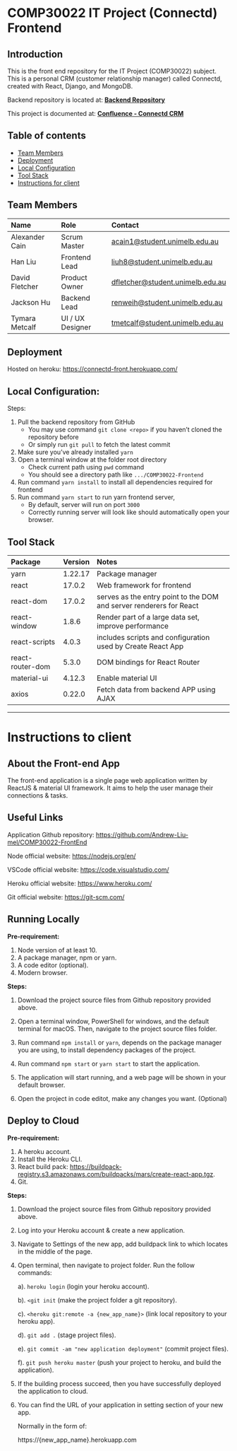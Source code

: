 # COMP30022 IT Project (Connectd) Frontend

## Introduction

This is the front end repository for the IT Project (COMP30022) subject. This is a personal CRM (customer relationship manager) called Connectd, created with React, Django, and MongoDB.

Backend repository is located at: [**Backend Repository**](https://github.com/Andrew-Liu-mel/COMP30022)

This project is documented at: [**Confluence - Connectd CRM**](https://comp30022-079.atlassian.net/wiki/spaces/CRM/overview)

## Table of contents

- [Team Members](#team-members)
- [Deployment](#deployment)
- [Local Configuration](#local-configuration)
- [Tool Stack](#tool-stack)
- [Instructions for client](#instructions-for-client)

## Team Members

| Name           | Role              | Contact                         |
| :------------  | :------------     | :------------                   |
| Alexander Cain | Scrum Master      | acain1@student.unimelb.edu.au   |
| Han Liu        | Frontend Lead     | liuh8@student.unimelb.edu.au    |
| David Fletcher | Product Owner     | dfletcher@student.unimelb.edu.au |
| Jackson Hu     | Backend Lead      | renweih@student.unimelb.edu.au  |
| Tymara Metcalf | UI / UX Designer  | tmetcalf@student.unimelb.edu.au |

## Deployment

Hosted on heroku: https://connectd-front.herokuapp.com/

## Local Configuration:

Steps:
1. Pull the backend repository from GitHub
   * You may use command ```git clone <repo>``` if you haven’t cloned the repository before
   * Or simply run ```git pull``` to fetch the latest commit
2. Make sure you’ve already installed ```yarn```
3. Open a terminal window at the folder root directory
   * Check current path using ```pwd``` command
   * You should see a directory path like ```.../COMP30022-Frontend```
4. Run command ```yarn install``` to install all dependencies required for frontend
5. Run command ```yarn start``` to run yarn frontend server, 
   * By default, server will run on port ```3000```
   * Correctly running server will look like should automatically open your browser.
  
## Tool Stack

| Package               | Version  | Notes                             |
| :------------         | :------- | :------------                     |
| yarn                  | 1.22.17  | Package manager                   |
| react                 | 17.0.2   | Web framework for frontend        |
| react-dom             | 17.0.2   | serves as the entry point to the DOM and server renderers for React|
| react-window          | 1.8.6    | Render part of a large data set, improve performance|
| react-scripts         | 4.0.3    | includes scripts and configuration used by Create React App|
| react-router-dom      | 5.3.0    | DOM bindings for React Router     |
| material-ui           | 4.12.3   | Enable material UI |
| axios                 | 0.22.0   | Fetch data from backend APP using AJAX |

----------------------------------------------------

# Instructions to client

## About the Front-end App

The front-end application is a single page web application written by ReactJS & material UI framework.
It aims to help the user manage their connections & tasks.

## Useful Links

Application Github repository: https://github.com/Andrew-Liu-mel/COMP30022-FrontEnd

Node official website: https://nodejs.org/en/

VSCode official website: https://code.visualstudio.com/

Heroku official website: https://www.heroku.com/

Git official website: https://git-scm.com/

## Running Locally

**Pre-requirement:**

1. Node version of at least 10.
2. A package manager, npm or yarn.
3. A code editor (optional).
4. Modern browser.

**Steps:**

1. Download the project source files from Github repository provided above.

2. Open a terminal window, PowerShell for windows, and the default terminal for macOS.
    Then, navigate to the project source files folder.

3. Run command `npm install` or `yarn`, depends on the package manager you are using,
    to install dependency packages of the project.

4. Run command `npm start` or `yarn start` to start the application.
 
5. The application will start running, and a web page will be shown in your default browser. 

6. Open the project in code editot, make any changes you want. (Optional)
  
## Deploy to Cloud
  
**Pre-requirement:** 

1. A heroku account.
2. Install the Heroku CLI.
3. React build pack: https://buildpack-registry.s3.amazonaws.com/buildpacks/mars/create-react-app.tgz.
4. Git.

**Steps:**

1. Download the project source files from Github repository provided above.

2. Log into your Heroku account & create a new application.

3. Navigate to Settings of the new app, 
    add buildpack link to <Buildpacks section> which locates in the middle of the page.

4. Open terminal, then navigate to project folder. Run the follow commands:

    a). `heroku login` (login your heroku account).
 
    b). `<git init` (make the project folder a git repository).

    c). `<heroku git:remote -a {new_app_name}>` (link local repository to your heroku app).

    d). `git add .` (stage project files).

    e). `git commit -am "new application deployment"` (commit project files).

    f). `git push heroku master` (push your project to heroku, and build the application).

5. If the building process succeed, then you have successfully deployed the application to cloud.

6. You can find the URL of your application in setting section of your new app.
    
    Normally in the form of:
    
    https://{new_app_name}.herokuapp.com
    
